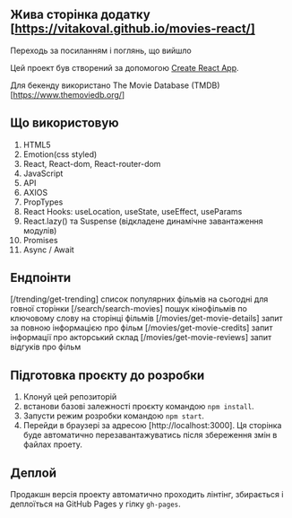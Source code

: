 ## Жива сторінка додатку [https://vitakoval.github.io/movies-react/]

Переходь за посиланням і поглянь, що вийшло

Цей проект був створений за допомогою
[Create React App](https://github.com/facebook/create-react-app).

Для бекенду використано The Movie Database (TMDB)[https://www.themoviedb.org/]

## Що використовую

1. HTML5
2. Emotion(css styled)
3. React, React-dom, React-router-dom
4. JavaScript
5. API
6. AXIOS
7. PropTypes
8. React Hooks: useLocation, useState, useEffect, useParams
9. React.lazy() та Suspense (відкладене динамічне завантаження модулів)
10. Promises
11. Async / Await

## Ендпоінти

[/trending/get-trending] список популярних фільмів на сьогодні для говної
сторінки [/search/search-movies] пошук кінофільмів по ключовому слову на
сторінці фільмів [/movies/get-movie-details] запит за повною інформацією про
фільм [/movies/get-movie-credits] запит інформації про акторський склад
[/movies/get-movie-reviews] запит відгуків про фільм

## Підготовка проєкту до розробки

1. Клонуй цей репозиторій
2. встанови базові залежності проєкту командою `npm install`.
3. Запусти режим розробки командою `npm start`.
4. Перейди в браузері за адресою [http://localhost:3000]. Ця сторінка буде
   автоматично перезавантажуватись після збереження змін в файлах проету.

## Деплой

Продакшн версія проекту автоматично проходить лінтінг, збирається і деплоїться
на GitHub Pages у гілку `gh-pages`.
